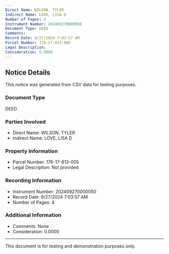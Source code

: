 ```yaml
---
Direct Name: WILSON, TYLER
Indirect Name: LOVE, LISA D
Number of Pages: 4
Instrument Number: 202409270000050
Document Type: DEED
Comments: 
Record Date: 9/27/2024 7:03:57 AM
Parcel Number: 176-17-813-005
Legal Description: 
Consideration: 0.0000
---
```


## Notice Details

This notice was generated from CSV data for testing purposes.

### Document Type
DEED

### Parties Involved
- Direct Name: WILSON, TYLER
- Indirect Name: LOVE, LISA D

### Property Information
- Parcel Number: 176-17-813-005
- Legal Description: Not provided

### Recording Information
- Instrument Number: 202409270000050
- Record Date: 9/27/2024 7:03:57 AM
- Number of Pages: 4

### Additional Information
- Comments: None
- Consideration: 0.0000

---

This document is for testing and demonstration purposes only.
